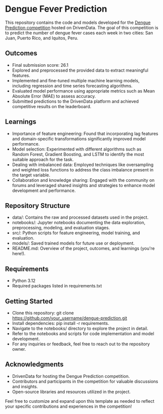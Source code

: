 # Dengue Fever Prediction

This repository contains the code and models developed for the [Dengue Prediction competition](https://www.drivendata.org/competitions/44/dengai-predicting-disease-spread/page/80/) hosted on DrivenData. The goal of this competition is to predict the number of dengue fever cases each week in two cities: San Juan, Puerto Rico, and Iquitos, Peru.

## Outcomes

- Final submission score: 26.1
- Explored and preprocessed the provided data to extract meaningful features.
- Implemented and fine-tuned multiple machine learning models, including regression and time series forecasting algorithms.
- Evaluated model performance using appropriate metrics such as Mean Absolute Error (MAE) to assess accuracy.
- Submitted predictions to the DrivenData platform and achieved competitive results on the leaderboard.

## Learnings

- Importance of feature engineering: Found that incorporating lag features and domain-specific transformations significantly improved model performance.
- Model selection: Experimented with different algorithms such as Random Forest, Gradient Boosting, and LSTM to identify the most suitable approach for the task.
- Dealing with imbalanced data: Employed techniques like oversampling and weighted loss functions to address the class imbalance present in the target variable.
- Collaboration and knowledge sharing: Engaged with the community on forums and leveraged shared insights and strategies to enhance model development and performance.

## Repository Structure

- data/: Contains the raw and processed datasets used in the project.
- notebooks/: Jupyter notebooks documenting the data exploration, preprocessing, modeling, and evaluation stages.
- src/: Python scripts for feature engineering, model training, and evaluation.
- models/: Saved trained models for future use or deployment.
- README.md: Overview of the project, outcomes, and learnings (you're here!).

## Requirements

- Python 3.12
- Required packages listed in requirements.txt

## Getting Started

- Clone this repository: git clone https://github.com/your_username/dengue-prediction.git
- Install dependencies: pip install -r requirements.
- Navigate to the notebooks/ directory to explore the project in detail.
- Refer to the notebooks and scripts for code implementation and model development.
- For any inquiries or feedback, feel free to reach out to the repository owner.

## Acknowledgments

- DrivenData for hosting the Dengue Prediction competition.
- Contributors and participants in the competition for valuable discussions and insights.
- Open-source libraries and resources utilized in the project.

Feel free to customize and expand upon this template as needed to reflect your specific contributions and experiences in the competition!